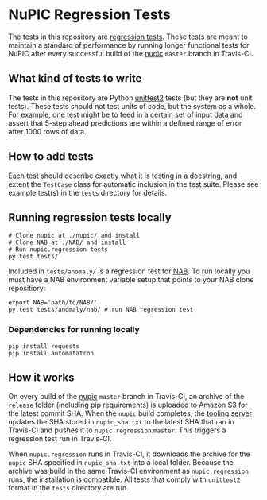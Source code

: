 # NuPIC Regression Tests

The tests in this repository are [regression tests](http://en.wikipedia.org/wiki/Regression_testing). These tests are meant to maintain a standard of performance by running longer functional tests for NuPIC after every successful build of the [nupic](https://github.com/numenta/nupic) `master` branch in Travis-CI.

## What kind of tests to write

The tests in this repository are Python [unittest2](https://pypi.python.org/pypi/unittest2) tests (but they are **not** unit tests). These tests should not test units of code, but the system as a whole. For example, one test might be to feed in a certain set of input data and assert that 5-step ahead predictions are within a defined range of error after 1000 rows of data.

## How to add tests

Each test should describe exactly what it is testing in a docstring, and extent the `TestCase` class for automatic inclusion in the test suite. Please see example test(s) in the `tests` directory for details.

## Running regression tests locally

    # Clone nupic at ./nupic/ and install
    # Clone NAB at ./NAB/ and install
    # Run nupic.regression tests
    py.test tests/

Included in `tests/anomaly/` is a regression test for [NAB](https://github.com/numenta/NAB). To run locally you must have a NAB environment variable setup that points to your NAB clone repositiory:

	export NAB='path/to/NAB/'
	py.test tests/anomaly/nab/ # run NAB regression test

### Dependencies for running locally

    pip install requests
    pip install automatatron

## How it works

On every build of the [nupic](https://github.com/numenta/nupic) `master` branch in Travis-CI, an archive of the `release` folder (including pip requirements) is uploaded to Amazon S3 for the latest commit SHA. When the `nupic` build completes, the [tooling server](https://github.com/numenta/nupic.tools) updates the SHA stored in `nupic_sha.txt` to the latest SHA that ran in Travis-CI and pushes it to `nupic.regression`.`master`. This triggers a regression test run in Travis-CI.

When `nupic.regression` runs in Travis-CI, it downloads the archive for the `nupic` SHA specified in `nupic_sha.txt` into a local folder. Because the archive was build in the same Travis-CI environment as `nupic.regression` runs, the installation is compatible. All tests that comply with `unittest2` format in the `tests` directory are run.

